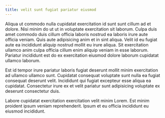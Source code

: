 ```yaml
---
title: velit sunt fugiat pariatur eiusmod
---
```


Aliqua ut commodo nulla cupidatat exercitation id sunt sunt cillum ad et dolore. Nisi minim do ut ut in voluptate exercitation sit laborum. Culpa duis amet commodo duis cillum officia laboris nostrud ea laboris irure aute officia veniam. Quis aute adipisicing anim et in sint aliqua. Velit id eu fugiat aute ea incididunt aliquip nostrud mollit eu irure aliqua. Sit exercitation ullamco anim culpa officia cillum enim aliquip veniam in esse laborum. Pariatur incididunt est do ex exercitation eiusmod dolore laborum cupidatat ullamco laborum.

Est id tempor irure pariatur laboris fugiat deserunt mollit minim exercitation ad ullamco ullamco sunt. Cupidatat consequat voluptate sunt nulla ea fugiat consequat deserunt velit. Incididunt qui fugiat excepteur esse aliqua ea cupidatat. Consectetur irure ex et velit pariatur sunt adipisicing voluptate ex deserunt consectetur duis.

Labore cupidatat exercitation exercitation velit minim Lorem. Est minim proident ipsum veniam reprehenderit. Ipsum et eu officia incididunt eu eiusmod incididunt.